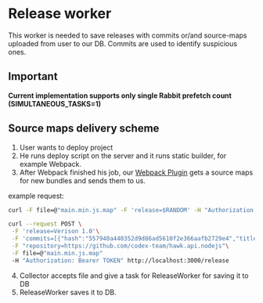 # Release worker

This worker is needed to save releases with commits or/and source-maps uploaded from user to our DB. Commits are used to identify suspicious ones. 

## Important 

**Current implementation supports only single Rabbit prefetch count (SIMULTANEOUS_TASKS=1)**

## Source maps delivery scheme

1. User wants to deploy project
2. He runs deploy script on the server and it runs static builder, for example Webpack.
3. After Webpack finished his job, our [Webpack Plugin](https://github.com/codex-team/hawk.webpack.plugin) gets a source maps for new bundles and sends them to us.

example request:

```bash
curl -F file=@"main.min.js.map" -F 'release=$RANDOM' -H "Authorization: Bearer TOKEN" http://localhost:3000/release
```

```bash
curl --request POST \
 -F 'release=Verison 1.0'\
 -F 'commits=[{"hash":"557940a440352d9d86ad5610f2e366aafb2729e4","title":"Add some stuff","author":"somebody@codex.so","date":"Wed May 6 13:37:00 2021 +0300"}]'\
 -F "repository=https://github.com/codex-team/hawk.api.nodejs"\
 -F file=@"main.min.js.map"
 -H "Authorization: Bearer TOKEN" http://localhost:3000/release
```

4. Collector accepts file and give a task for ReleaseWorker for saving it to DB
5. ReleaseWorker saves it to DB.
